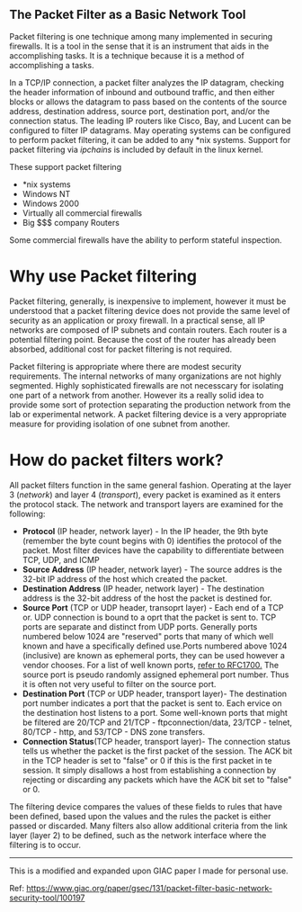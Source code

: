 ## The Packet Filter as a Basic Network Tool

Packet filtering is one technique among many implemented in securing firewalls. It is a tool in the sense that it is an instrument 
that aids in the accomplishing tasks. It is a technique because it is a method of accomplishing a tasks.

In a TCP/IP connection, a packet filter analyzes the IP datagram, checking the header information of inbound and outbound traffic, and then either blocks or allows the datagram to pass based on the contents of the source address, destination address, source port, destination port, and/or the connection status. The leading IP routers like Cisco, Bay, and Lucent can be configured to filter IP datagrams. May operating systems can be configured to perform packet filtering, it can be added to any \*nix systems. Support for packet filtering via *ipchains* is included by default in the linux kernel.

These support packet filtering

* \*nix systems
* Windows NT
* Windows 2000
* Virtually all commercial firewalls
* Big $$$ company Routers

Some commercial firewalls have the ability to perform stateful inspection.

# Why use Packet filtering 

Packet filtering, generally, is inexpensive to implement, however it must be understood that a packet filtering device does not provide the same level of security as an application or proxy firewall. In a practical sense, all IP networks are composed of IP subnets and contain routers. Each router is a potential filtering point. Because the cost of the router has already been absorbed, additional cost for packet filtering is not required.

Packet filtering is appropriate where there are modest security requirements. The internal networks of many organizations are not highly segmented. Highly sophisticated firewalls are not necesscary for isolating one part of a network from another. However its a really solid idea to provide some sort of protection separating the production network from the lab or experimental network. A packet filtering device is a very appropriate measure for providing isolation of one subnet from another.

# How do packet filters work?

All packet filters function in the same general fashion. Operating at the layer 3 (*network*) and layer 4 (*transport*), every packet is examined as it enters the protocol stack. The network and transport layers are examined for the following:

* **Protocol** (IP header, network layer) \- In the IP header, the 9th byte (remember the byte count begins with 0) identifies the protocol of the packet. Most filter devices have the capability to differentiate between TCP, UDP, and ICMP
* **Source Address** (IP header, network layer) \- The source addres is the 32\-bit IP address of the  host which created the packet. 
* **Destination Address** (IP header, network layer) \- The destination address is the 32\-bit address of the host the packet is destined for.
* **Source Port** (TCP or UDP header, transoprt layer) \- Each end of a TCP or. UDP connection is bound to a oprt that the packet is sent to. TCP ports are separate and distinct from UDP ports. Generally ports numbered below 1024 are "reserved" ports that many of which well known and have a specifically defined use.Ports numbered above 1024 (inclusive) are known as ephemeral ports, they can be used however a vendor chooses. For a list of well known ports, [refer to RFC1700.](https://tools.ietf.org/html/rfc3232) The source port is pseudo randomly assigned ephemeral port number. Thus it is often not very useful to filter on the source port.
* **Destination Port** (TCP or UDP header, transport layer)\- The destination port number indicates a port that the packet is sent to. Each ervice on the destination host listens to a port. Some well-known ports that might be filtered are 20/TCP and 21/TCP - ftpconnection/data, 23/TCP - telnet, 80/TCP - http, and 53/TCP - DNS zone transfers.
* **Connection Status**(TCP header, transport layer)\- The connection status tells us whether the packet is the first packet of the session. The ACK bit in the TCP header is set to "false" or 0 if this is the first packet in te session. It simply disallows a host from establishing a connection by rejecting or discarding any packets which have the ACK bit set to "false" or 0.

The filtering device compares the values of these fields to rules that have been defined, based upon the values and the rules the packet is either passed or discarded. Many filters also allow additional criteria from the link layer (layer 2) to be defined, such as the network interface where the filtering is to occur.



---
This is a modified and expanded upon GIAC paper I made for personal use.

Ref: https://www.giac.org/paper/gsec/131/packet-filter-basic-network-security-tool/100197


